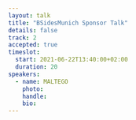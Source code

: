 ```yaml
---
layout: talk
title: "BSidesMunich Sponsor Talk"
details: false
track: 2
accepted: true
timeslot:
  start: 2021-06-22T13:40:00+02:00
  duration: 20
speakers: 
  - name: MALTEGO 
    photo: 
    handle: 
    bio: 
---
```


<!-- empty //-->
